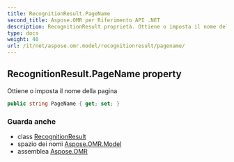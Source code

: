```yaml
---
title: RecognitionResult.PageName
second_title: Aspose.OMR per Riferimento API .NET
description: RecognitionResult proprietà. Ottiene o imposta il nome della pagina
type: docs
weight: 40
url: /it/net/aspose.omr.model/recognitionresult/pagename/
---
```

## RecognitionResult.PageName property

Ottiene o imposta il nome della pagina

```csharp
public string PageName { get; set; }
```

### Guarda anche

* class [RecognitionResult](../)
* spazio dei nomi [Aspose.OMR.Model](../../recognitionresult/)
* assemblea [Aspose.OMR](../../../)


